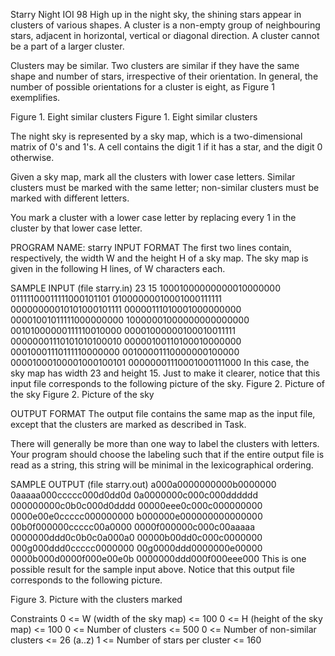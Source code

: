 Starry Night
IOI 98
High up in the night sky, the shining stars appear in clusters of various shapes. A cluster is a non-empty group of neighbouring stars, adjacent in horizontal, vertical or diagonal direction. A cluster cannot be a part of a larger cluster.

Clusters may be similar. Two clusters are similar if they have the same shape and number of stars, irrespective of their orientation. In general, the number of possible orientations for a cluster is eight, as Figure 1 exemplifies.

Figure 1. Eight similar clusters
Figure 1. Eight similar clusters

The night sky is represented by a sky map, which is a two-dimensional matrix of 0's and 1's. A cell contains the digit 1 if it has a star, and the digit 0 otherwise.

Given a sky map, mark all the clusters with lower case letters. Similar clusters must be marked with the same letter; non-similar clusters must be marked with different letters.

You mark a cluster with a lower case letter by replacing every 1 in the cluster by that lower case letter.

PROGRAM NAME: starry
INPUT FORMAT
The first two lines contain, respectively, the width W and the height H of a sky map. The sky map is given in the following H lines, of W characters each.

SAMPLE INPUT (file starry.in)
23
15
10001000000000010000000
01111100011111000101101
01000000010001000111111
00000000010101000101111
00000111010001000000000
00001001011111000000000
10000001000000000000000
00101000000111110010000
00001000000100010011111
00000001110101010100010
00000100110100010000000
00010001110111110000000
00100001110000000100000
00001000100001000100101
00000001110001000111000
In this case, the sky map has width 23 and height 15. Just to make it clearer, notice that this input file corresponds to the following picture of the sky.
Figure 2. Picture of the
sky
Figure 2. Picture of the sky


OUTPUT FORMAT
The output file contains the same map as the input file, except that the clusters are marked as described in Task.

There will generally be more than one way to label the clusters with letters. Your program should choose the labeling such that if the entire output file is read as a string, this string will be minimal in the lexicographical ordering.

SAMPLE OUTPUT (file starry.out)
a000a0000000000b0000000
0aaaaa000ccccc000d0dd0d
0a0000000c000c000dddddd
000000000c0b0c000d0dddd
00000eee0c000c000000000
0000e00e0ccccc000000000
b000000e000000000000000
00b0f000000ccccc00a0000
0000f000000c000c00aaaaa
0000000ddd0c0b0c0a000a0
00000b00dd0c000c0000000
000g000ddd0ccccc0000000
00g0000ddd0000000e00000
0000b000d0000f000e00e0b
0000000ddd000f000eee000
This is one possible result for the sample input above. Notice that this output file corresponds to the following picture.

Figure 3. Picture with the clusters marked


Constraints
0 <= W (width of the sky map) <= 100
0 <= H (height of the sky map) <= 100
0 <= Number of clusters <= 500
0 <= Number of non-similar clusters <= 26 (a..z)
1 <= Number of stars per cluster <= 160
